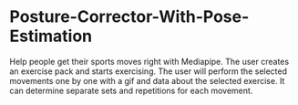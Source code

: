 # Posture-Corrector-With-Pose-Estimation
Help people get their sports moves right with Mediapipe. The user creates an exercise pack and starts exercising. The user will perform the selected movements one by one with a gif and data about the selected exercise. It can determine separate sets and repetitions for each movement.
